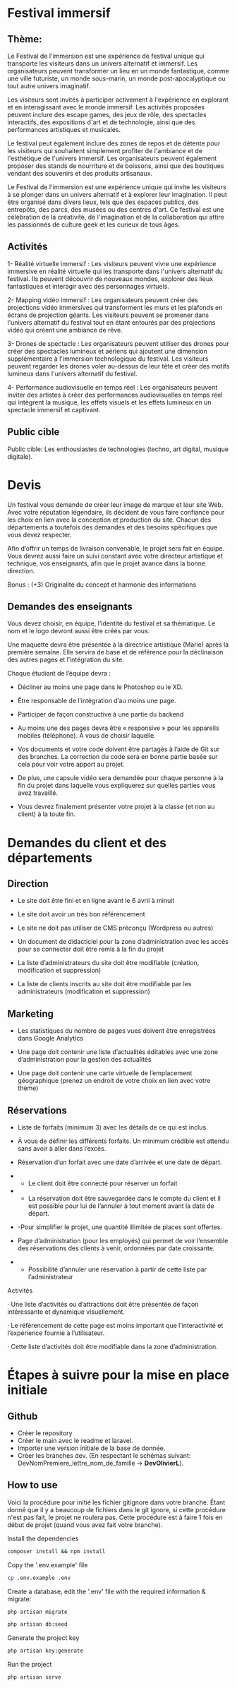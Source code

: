 # Festival immersif

## Thème:

­­Le Festival de l'immersion est une expérience de festival unique qui transporte les visiteurs dans un univers alternatif et immersif. Les organisateurs peuvent transformer un lieu en un monde fantastique, comme une ville futuriste, un monde sous-marin, un monde post-apocalyptique ou tout autre univers imaginatif.

Les visiteurs sont invités à participer activement à l'expérience en explorant et en interagissant avec le monde immersif. Les activités proposées peuvent inclure des escape games, des jeux de rôle, des spectacles interactifs, des expositions d'art et de technologie, ainsi que des performances artistiques et musicales.

Le festival peut également inclure des zones de repos et de détente pour les visiteurs qui souhaitent simplement profiter de l'ambiance et de l'esthétique de l'univers immersif. Les organisateurs peuvent également proposer des stands de nourriture et de boissons, ainsi que des boutiques vendant des souvenirs et des produits artisanaux.

Le Festival de l'immersion est une expérience unique qui invite les visiteurs à se plonger dans un univers alternatif et à explorer leur imagination. Il peut être organisé dans divers lieux, tels que des espaces publics, des entrepôts, des parcs, des musées ou des centres d'art. Ce festival est une célébration de la créativité, de l'imagination et de la collaboration qui attire les passionnés de culture geek et les curieux de tous âges.

## Activités

1- Réalité virtuelle immersif : Les visiteurs peuvent vivre une expérience immersive en réalité virtuelle qui les transporte dans l'univers alternatif du festival. Ils peuvent découvrir de nouveaux mondes, explorer des lieux fantastiques et interagir avec des personnages virtuels.

2- Mapping vidéo immersif : Les organisateurs peuvent créer des projections vidéo immersives qui transforment les murs et les plafonds en écrans de projection géants. Les visiteurs peuvent se promener dans l'univers alternatif du festival tout en étant entourés par des projections vidéo qui créent une ambiance de rêve.

3- Drones de spectacle : Les organisateurs peuvent utiliser des drones pour créer des spectacles lumineux et aériens qui ajoutent une dimension supplémentaire à l'immersion technologique du festival. Les visiteurs peuvent regarder les drones voler au-dessus de leur tête et créer des motifs lumineux dans l'univers alternatif du festival.

4- Performance audiovisuelle en temps réel : Les organisateurs peuvent inviter des artistes à créer des performances audiovisuelles en temps réel qui intègrent la musique, les effets visuels et les effets lumineux en un spectacle immersif et captivant.

## Public cible

Public cible: Les enthousiastes de technologies (techno, art digital, musique digitale).

# Devis

Un festival vous demande de créer leur image de marque et leur site Web. Avec votre réputation légendaire, ils décident de vous faire confiance pour les choix en lien avec la conception et production du site. Chacun des départements a toutefois des demandes et des besoins spécifiques que vous devez respecter.

Afin d’offrir un temps de livraison convenable, le projet sera fait en équipe. Vous devrez aussi faire un suivi constant avec votre directeur artistique et technique, vos enseignants, afin que le projet avance dans la bonne direction.

Bonus : (+3) Originalité du concept et harmonie des informations

## Demandes des enseignants

Vous devez choisir, en équipe, l’identité du festival et sa thématique. Le nom et le logo devront aussi être créés par vous.

Une maquette devra être présentée à la directrice artistique (Marie) après la première semaine. Elle servira de base et de référence pour la déclinaison des autres pages et l’intégration du site.

Chaque étudiant de l’équipe devra :

-   Décliner au moins une page dans le Photoshop ou le XD.

-   Être responsable de l’intégration d’au moins une page.

-   Participer de façon constructive à une partie du backend

-   Au moins une des pages devra être « responsive » pour les appareils mobiles (téléphone). À vous de choisir laquelle.

-   Vos documents et votre code doivent être partagés à l’aide de Git sur des branches. La correction du code sera en bonne partie basée sur cela pour voir votre apport au projet.

-   De plus, une capsule vidéo sera demandée pour chaque personne à la fin du projet dans laquelle vous expliquerez sur quelles parties vous avez travaillé.

-   Vous devrez finalement présenter votre projet à la classe (et non au client) à la toute fin.

# Demandes du client et des départements

## Direction

-   Le site doit être fini et en ligne avant le 6 avril à minuit

-   Le site doit avoir un très bon référencement

-   Le site ne doit pas utiliser de CMS préconçu (Wordpress ou autres)

-   Un document de didacticiel pour la zone d’administration avec les accès pour se connecter doit être remis à la fin du projet

-   La liste d’administrateurs du site doit être modifiable (création, modification et suppression)

-   La liste de clients inscrits au site doit être modifiable par les administrateurs (modification et suppression)

## Marketing

-   Les statistiques du nombre de pages vues doivent être enregistrées dans Google Analytics

-   Une page doit contenir une liste d’actualités éditables avec une zone d’administration pour la gestion des actualités

-   Une page doit contenir une carte virtuelle de l’emplacement géographique (prenez un endroit de votre choix en lien avec votre thème)

## Réservations

-   Liste de forfaits (minimum 3) avec les détails de ce qui est inclus.

-   À vous de définir les différents forfaits. Un minimum crédible est attendu sans avoir à aller dans l’excès.

-   Réservation d’un forfait avec une date d’arrivée et une date de départ.

-   -   Le client doit être connecté pour réserver un forfait

-   -   La réservation doit être sauvegardée dans le compte du client et il est possible pour lui de l’annuler à tout moment avant la date de départ.

-   -Pour simplifier le projet, une quantité illimitée de places sont offertes.

-   Page d’administration (pour les employés) qui permet de voir l’ensemble des réservations des clients à venir, ordonnées par date croissante.
-   -   Possibilité d’annuler une réservation à partir de cette liste par l’administrateur

Activités

· Une liste d’activités ou d’attractions doit être présentée de façon intéressante et dynamique visuellement.

· Le référencement de cette page est moins important que l’interactivité et l’expérience fournie à l’utilisateur.

· Cette liste d’activités doit être modifiable dans la zone d’administration.

# Étapes à suivre pour la mise en place initiale

## Github

-   Créer le repository
-   Créer le main avec le readme et laravel.
-   Importer une version initiale de la base de donnée.
-   Créer les branches dev. (En respectant le schémas suivant: DevNomPremiere_lettre_nom_de_famille -> **DevOlivierL**).

## How to use

Voici la procédure pour initié les fichier gitignore dans votre branche. Étant donné que il y a beaucoup de fichiers dans le git ignore, si cette procédure n'est pas fait, le projet ne roulera pas. Cette procédure est à faire 1 fois en début de projet (quand vous avez fait votre branche).

Install the dependencies

```bash
composer install && npm install
```

Copy the '.env.example' file

```bash
cp .env.example .env
```

Create a database, edit the '.env' file with the required information & migrate:

```bash
php artisan migrate
```

```bash
php artisan db:seed
```

Generate the project key

```bash
php artisan key:generate
```

Run the project

```bash
php artisan serve
```
